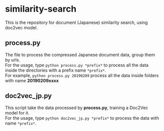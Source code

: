 # similarity-search
This is the repository for document (Japanese) similarity search, using doc2vec model.

## process.py
The file to process the compressed Japanese document data, group them by urls.
<br/>For the usage, type `python process.py *prefix*` to process all the data inside the directories with a prefix name `*prefix*`.
<br/>For example, `python process.py 20190209` process all the data inside folders with name __20190209xxxx__

## doc2vec_jp.py
This script take the data processed by __process.py__, training a Doc2Vec model for it.<br/>
For the usage, type `python doc2vec_jp.py *prefix*` to process the data with name `*prefix*`.<br/>
